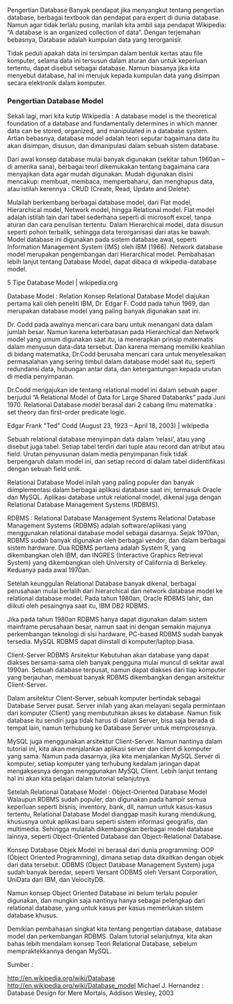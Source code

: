 Pengertian Database
Banyak pendapat jika menyangkut tentang pengertian database, berbagai textbook dan pendapat para expert di dunia database. Namun agar tidak terlalu pusing, marilah kita ambil saja pendapat Wikipedia: “A database is an organized collection of data”. Dengan terjemahan bebasnya, Database adalah kumpulan data yang terorganisir.

Tidak peduli apakah data ini tersimpan dalam bentuk kertas atau file komputer, selama data ini tersusun dalam aturan dan untuk keperluan tertentu, dapat disebut sebagai database. Namun biasanya jika kita menyebut database, hal ini merujuk kepada kumpulan data yang disimpan secara elektronik dalam komputer.

### Pengertian Database Model

Sekali lagi, mari kita kutip  Wikipedia : A database model is the theoretical foundation of a database and fundamentally determines in which manner data can be stored, organized, and manipulated in a database system. Artian bebasnya, database model adalah teori seputar bagaimana data itu akan disimpan, disusun, dan dimanipulasi dalam sebuah sistem database.

Dari awal konsep database mulai banyak digunakan (sekitar tahun 1960an – di amerika sana), berbagai teori dikemukakan tentang bagaimana cara menyajikan data agar mudah digunakan. Mudah digunakan disini mencakup: membuat, membaca, memperbaharui, dan menghapus data, atau istilah kerennya : CRUD (Create, Read, Update and Delete).

Mulailah berkembang berbagai database model, dari Flat model, Hierarchical model, Network model, hingga Relational model. Flat model adalah istilah lain dari tabel sederhana seperti di microsoft excel, tanpa aturan dan cara penulisan tertentu. Dalam Hierarchical model, data disusun seperti pohon terbalik, sehingga data terorganisasi dari atas ke bawah. Model database ini digunakan pada sistem database awal, seperti Information Management System (IMS) oleh IBM (1966). Network database model merupakan pengembangan dari Hierarchical model. Pembahasan lebih lanjut tentang Database Model, dapat dibaca di wikipedia-database model.

5 Tipe Database Model | wikipedia.org

Database Model : Relation
Konsep Relational Database Model diajukan pertama kali oleh peneliti IBM, Dr. Edgar F. Codd pada tahun 1969, dan merupakan database model yang paling banyak digunakan saat ini.

Dr. Codd pada awalnya mencari cara baru untuk menangani data dalam jumlah besar. Namun karena keterbatasan pada Hierarchical dan Network model yang umum digunakan saat itu, ia menerapkan prinsip matematis dalam menyusun data-data tersebut. Dan karena memang memiliki keahlian di bidang matematika, Dr.Codd berusaha mencari cara untuk menyelesaikan permasalahan yang sering timbul dalam database model saat itu, seperti redundansi data, hubungan antar data, dan ketergantungan kepada urutan di media penyimpanan.

Dr.Codd mengajukan ide tentang relational model ini dalam sebuah paper berjudul “A Relational Model of Data for Large Shared Databanks” pada Juni 1970. Relational Database model berasal dari 2 cabang ilmu matematika : set theory dan first-order predicate logic.

Edgar Frank "Ted" Codd (August 23, 1923 – April 18, 2003) | wikipedia

Sebuah relational database menyimpan data dalam ‘relasi’, atau yang disebut juga tabel. Setiap tabel terdiri dari tuple atau record dan atribut atau field. Urutan penyusunan dalam media penyimpanan fisik tidak berpengaruh dalam model ini, dan setiap record di dalam tabel diidentifikasi dengan sebuah field unik.

Relational Database Model inilah yang paling populer dan banyak diimplementasi dalam berbagai aplikasi database saat ini, termasuk Oracle dan MySQL. Aplikasi database untuk relational model, dikenal juga dengan Relational Database Management Systems (RDBMS).

RDBMS : Relational Database Management Systems
Relational Database Management Systems (RDBMS) adalah software/aplikasi yang menggunakan relational database model sebagai dasarnya. Sejak 1970an, RDBMS sudah banyak digunakan oleh berbagai vendor, dan dalam berbagai sistem hardware. Dua RDBMS pertama adalah System R, yang dikembangkan oleh IBM, dan INGRES (Interactive Graphics Retrieval System) yang dikembangkan oleh University of California di Berkeley. Keduanya pada awal 1970an.

Setelah keunggulan Relational Database banyak dikenal, berbagai perusahaan mulai berlalih dari hierarchical dan network database model ke relational database model. Pada tahun 1980an, Oracle RDBMS lahir, dan diikuti oleh pesaingnya saat itu, IBM DB2 RDBMS.

Jika pada tahun 1980an RDBMS hanya dapat digunakan dalam sistem mainframe perusahaan besar, namun saat ini dengan semakin majunya perkembangan teknologi di sisi hardware, PC-based RDBMS sudah banyak tersedia. MySQL RDBMS dapat diinstall di komputer/laptop biasa.

Client-Server RDBMS Arsitektur
Kebutuhan akan database yang dapat diakses bersama-sama oleh banyak pengguna mulai muncul di sekitar awal 1990an. Sebuah database terpusat, namun dapat diakses dari tiap komputer yang berjauhan, membuat banyak RDBMS dikembangkan dengan arsitektur Client-Server.

Dalam arsitektur Client-Server, sebuah komputer bertindak sebagai Database Server pusat. Server inilah yang akan melayani segala permintaan dari komputer (Client) yang membutuhkan akses ke database. Namun fisik database itu sendiri juga tidak harus di dalam Server, bisa saja berada di tempat lain, namun terhubung ke Database Server untuk memprosesnya.

MySQL juga menggunakan arsitektur Client-Server. Namun nantinya dalam tutorial ini, kita akan menjalankan aplikasi server dan client di komputer yang sama. Namun pada dasarnya, jika kita menjalankan MySQL Server di komputer, setiap komputer yang terhubung kedalam jaringan dapat mengaksesnya dengan menggunakan MySQL Client. Lebih lanjut tentang hal ini akan kita pelajari dalam tutorial selanjutnya.

Setelah Relational Database Model : Object-Oriented Database Model
Walaupun RDBMS sudah populer, dan digunakan pada hampir semua keperluan seperti bisnis, inventory, bank, dll, namun untuk kasus-kasus tertentu, Relational Database Model dianggap masih kurang mendukung, khususnya untuk aplikasi baru seperti sistem informasi geografis, dan multimedia. Sehingga mulailah dikembangkan berbagai model database lainnya, seperti Object-Oriented Database dan Object-Relational Database.

Konsep Database Objek Model ini berasal dari dunia programming: OOP (Object Oriented Programming), dimana setiap data dikaitkan dengan objek dari data tersebut. ODBMS (Object Database Management System) juga sudah banyak beredar, seperti Versant ODBMS oleh Versant Corporation, UniData dari IBM, dan VelocityDB.

Namun konsep Object Oriented Database ini belum terlalu populer digunakan, dan mungkin saja nantinya hanya sebagai pelengkap dari relational database, yang untuk kasus per kasus memerlukan sistem database khusus.

Demikian pembahasan singkat kita tentang pengertian database, database model dan perkembangan RDBMS. Dalam tutorial selanjutnya, kita akan bahas lebih mendalam konsep Teori Relational Database, sebelum mempraktekkannya dengan MySQL.

Sumber :

http://en.wikipedia.org/wiki/Database
http://en.wikipedia.org/wiki/Database_model
Michael J. Hernandez : Database Design for Mere Mortals, Addison Wesley, 2003
